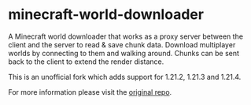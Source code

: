 # minecraft-world-downloader
A Minecraft world downloader that works as a proxy server between the client and the server to read & save chunk data. Download multiplayer worlds by connecting to them and walking around. Chunks can be sent back to the client to extend the render distance.

This is an unofficial fork which adds support for 1.21.2, 1.21.3 and 1.21.4.

For more information please visit the [original repo](https://github.com/mircokroon/minecraft-world-downloader).